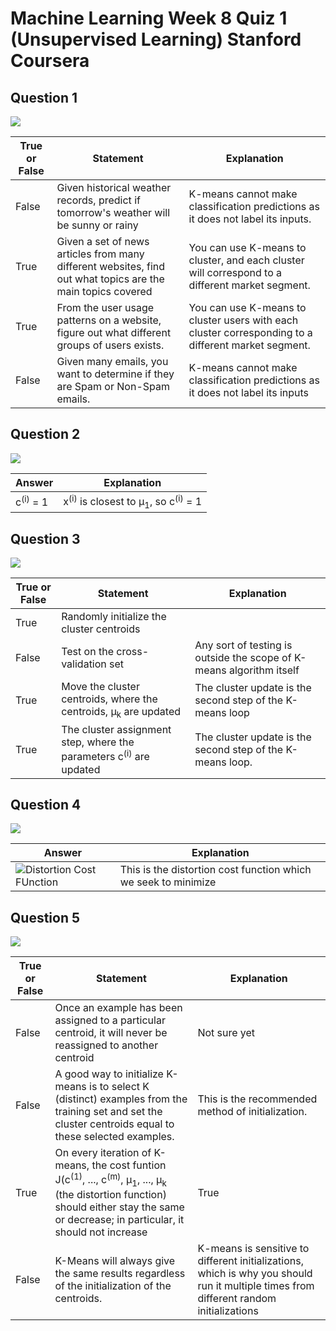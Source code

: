 # Machine Learning Week 8 Quiz 1 (Unsupervised Learning) Stanford Coursera

Question 1
----------
![](https://github.com/mGalarnyk/datasciencecoursera/blob/master/Stanford_Machine_Learning/Week1/data/unsupervisedLearningQ1.png)

True or False | Statement | Explanation 
--- | --- | ---
False | Given historical weather records, predict if tomorrow's weather will be sunny or rainy | K-means cannot make classification predictions as it does not label its inputs.
True | Given a set of news articles from many different websites, find out what topics are the main topics covered | You can use K-means to cluster, and each cluster will correspond to a different market segment. 
True | From the user usage patterns on a website, figure out what different groups of users exists. | You can use K-means to cluster users with each cluster corresponding to a different market segment. 
False | Given many emails, you want to determine if they are Spam or Non-Spam emails.  | K-means cannot make classification predictions as it does not label its inputs

Question 2
----------
![](https://github.com/mGalarnyk/datasciencecoursera/blob/master/Stanford_Machine_Learning/Week1/data/unsupervisedLearningQ2.png)

Answer | Explanation 
--- | --- 
c<sup>(i)</sup> = 1 | x<sup>(i)</sup> is closest to μ<sub>1</sub>, so c<sup>(i)</sup> = 1

Question 3
----------
![](https://github.com/mGalarnyk/datasciencecoursera/blob/master/Stanford_Machine_Learning/Week1/data/unsupervisedLearningQ3.png)

True or False | Statement | Explanation 
--- | --- | ---
True | Randomly initialize the cluster centroids |
False | Test on the cross-validation set | Any sort of testing is outside the scope of K-means algorithm itself
True | Move the cluster centroids, where the centroids, μ<sub>k</sub> are updated | The cluster update is the second step of the K-means loop 
True | The cluster assignment step, where the parameters c<sup>(i)</sup> are updated | The cluster update is the second step of the K-means loop.

Question 4
----------
![](https://github.com/mGalarnyk/datasciencecoursera/blob/master/Stanford_Machine_Learning/Week1/data/unsupervisedLearningQ4.png)

Answer | Explanation 
--- | --- 
<img src="https://github.com/mGalarnyk/datasciencecoursera/blob/master/Stanford_Machine_Learning/Week1/data/ClusteringDistortionFunction.png" alt="Distortion Cost FUnction"> | This is the distortion cost function which we seek to minimize

Question 5
----------
![](https://github.com/mGalarnyk/datasciencecoursera/blob/master/Stanford_Machine_Learning/Week1/data/unsupervisedLearningQ5.png)

True or False | Statement | Explanation 
--- | --- | ---
False | Once an example has been assigned to a particular centroid, it will never be reassigned to another centroid | Not sure yet
False | A good way to initialize K-means is to select K (distinct) examples from the training set and set the cluster centroids equal to these selected examples. | This is the recommended method of initialization.
True | On every iteration of K-means, the cost funtion J(c<sup>(1)</sup>, ..., c<sup>(m)</sup>,  μ<sub>1</sub>, ...,  μ<sub>k</sub> (the distortion function) should either stay the same or decrease; in particular, it should not increase | True  
False | K-Means will always give the same results regardless of the initialization of the centroids. | K-means is sensitive to different initializations, which is why you should run it multiple times from different random initializations

